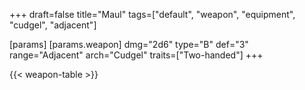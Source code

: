 +++
draft=false
title="Maul"
tags=["default", "weapon", "equipment", "cudgel", "adjacent"]

[params]
  [params.weapon]
    dmg="2d6"
    type="B"
    def="3"
    range="Adjacent"
    arch="Cudgel"
    traits=["Two-handed"]
+++

{{< weapon-table >}}


